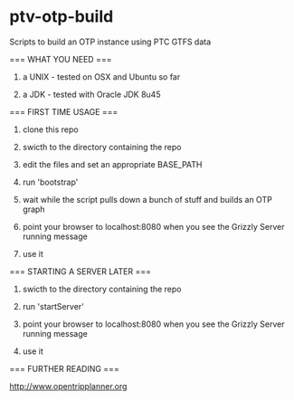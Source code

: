 # ptv-otp-build
Scripts to build an OTP instance using PTC GTFS data


=== WHAT YOU NEED ===

1. a UNIX - tested on OSX and Ubuntu so far

2. a JDK - tested with Oracle JDK 8u45 


=== FIRST TIME USAGE ===

1. clone this repo

2. swicth to the directory containing the repo

3. edit the files and set an appropriate BASE_PATH

3. run 'bootstrap'

4. wait while the script pulls down a bunch of stuff and builds an OTP graph

5. point your browser to localhost:8080 when you see the Grizzly Server running message

6. use it


=== STARTING A SERVER LATER ===

1. swicth to the directory containing the repo

2. run 'startServer'

3. point your browser to localhost:8080 when you see the Grizzly Server running message

4. use it


=== FURTHER READING ===

http://www.opentripplanner.org


